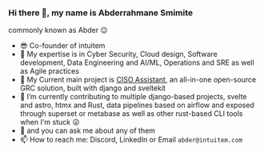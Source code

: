 ### Hi there 👋, my name is Abderrahmane Smimite

commonly known as Abder 😉


- 😎 Co-founder of intuitem
- 💪 My expertise is in Cyber Security, Cloud design, Software development, Data Engineering and AI/ML, Operations and SRE as well as Agile practices
- 💪 My Current main project is [CISO Assistant](https://github.com/intuitem/ciso-assistant-community), an all-in-one open-source GRC solution, built with django and sveltekit
- 🔭 I’m currently contributing to multiple django-based projects, svelte and astro, htmx and Rust, data pipelines based on airflow and exposed through superset or metabase as well as other rust-based CLI tools when I'm stuck 😜
- 💬 and you can ask me about any of them
- 📫 How to reach me: Discord, LinkedIn or Email `abder@intuitem.com`
